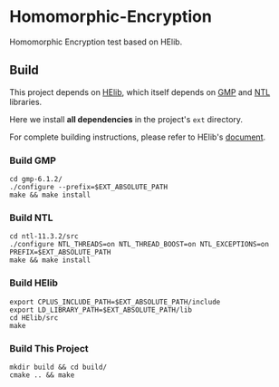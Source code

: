 # Homomorphic-Encryption
Homomorphic Encryption test based on HElib.

## Build
This project depends on [HElib](https://github.com/shaih/HElib), which itself depends on [GMP](https://gmplib.org/) and [NTL](https://www.shoup.net/ntl/) libraries.

Here we install **all dependencies** in the project's `ext` directory.
 
For complete building instructions, please refer to HElib's [document](http://shaih.github.io/HElib/).

### Build GMP
```shell
cd gmp-6.1.2/
./configure --prefix=$EXT_ABSOLUTE_PATH
make && make install
```

### Build NTL
```shell
cd ntl-11.3.2/src
./configure NTL_THREADS=on NTL_THREAD_BOOST=on NTL_EXCEPTIONS=on PREFIX=$EXT_ABSOLUTE_PATH
make && make install
```

### Build HElib
```shell
export CPLUS_INCLUDE_PATH=$EXT_ABSOLUTE_PATH/include
export LD_LIBRARY_PATH=$EXT_ABSOLUTE_PATH/lib
cd HElib/src
make
```

### Build This Project
```shell
mkdir build && cd build/
cmake .. && make
```
